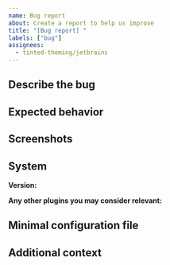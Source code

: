 ```yaml
---
name: Bug report
about: Create a report to help us improve
title: "[Bug report] "
labels: ["bug"]
assignees: 
  - tinted-theming/jetbrains
---
```


## Describe the bug

<!-- A clear and concise description of what the bug is. -->

## Expected behavior

<!-- A clear and concise description of what you expected to happen. -->

## Screenshots

<!-- If applicable, add screenshots to help explain your problem. -->

## **System**

**Version:**

**Any other plugins you may consider relevant:**

## Minimal configuration file

<!-- Add a minimal configuration file to dramatically increase your
chances of receiving help from a maintainer. -->

## Additional context

<!-- Add any other context about the problem here. -->

